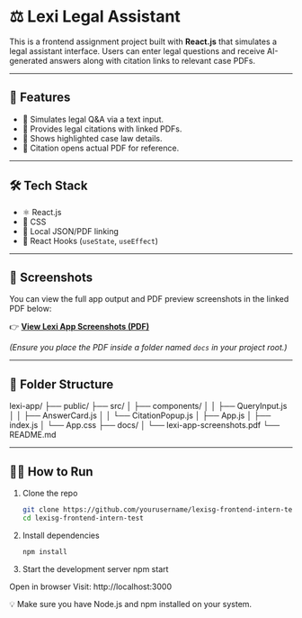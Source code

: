 # ⚖️ Lexi Legal Assistant

This is a frontend assignment project built with **React.js** that simulates a legal assistant interface. Users can enter legal questions and receive AI-generated answers along with citation links to relevant case PDFs.

---

## 🚀 Features

- 🧠 Simulates legal Q&A via a text input.
- 📎 Provides legal citations with linked PDFs.
- 📄 Shows highlighted case law details.
- 🔗 Citation opens actual PDF for reference.

---

## 🛠️ Tech Stack

- ⚛️ React.js
- 💅 CSS
- 📁 Local JSON/PDF linking
- 🔧 React Hooks (`useState`, `useEffect`)

---

## 📸 Screenshots

You can view the full app output and PDF preview screenshots in the linked PDF below:

👉 [**View Lexi App Screenshots (PDF)**](./docs/lexi-app-screenshots.pdf)

*(Ensure you place the PDF inside a folder named `docs` in your project root.)*

---

## 📂 Folder Structure

lexi-app/
├── public/
├── src/
│ ├── components/
│ │ ├── QueryInput.js
│ │ ├── AnswerCard.js
│ │ └── CitationPopup.js
│ ├── App.js
│ ├── index.js
│ └── App.css
├── docs/
│ └── lexi-app-screenshots.pdf
└── README.md




---

## 🧑‍💻 How to Run

1. Clone the repo  
   ```bash
   git clone https://github.com/yourusername/lexisg-frontend-intern-test.git
   cd lexisg-frontend-intern-test


2. Install dependencies
    ```bash
    npm install

3. Start the development server
    npm start



Open in browser
Visit: http://localhost:3000


💡 Make sure you have Node.js and npm installed on your system.

